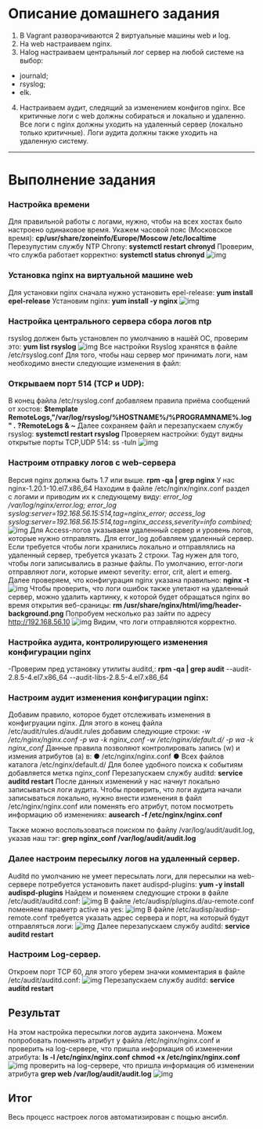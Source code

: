# Описание домашнего задания
1. В Vagrant разворачиваются 2 виртуальные машины web и log.
2. На web настраиваем nginx.
3. Наlog настраиваем центральный лог сервер на любой системе на выбор:
- journald;
- rsyslog;
- elk.
4. Настраиваем аудит, следящий за изменением конфигов nginx.
Все критичные логи с web должны собираться и локально и удаленно.
Все логи с nginx должны уходить на удаленный сервер (локально только критичные).
Логи аудита должны также уходить на удаленную систему.
_______________________________________________________________________________
# Выполнение задания
### Настройка времени
Для правильной работы c логами, нужно, чтобы на всех хостах было настроено одинаковое время.
Укажем часовой пояс (Московское время):
**cp/usr/share/zoneinfo/Europe/Moscow /etc/localtime**
Перезупустим службу NTP Chrony: 
**systemctl restart chronyd**
Проверим, что служба работает корректно: 
**systemctl status chronyd**
![img](images/1%20setup%20time.png)
### Установка nginx на виртуальной машине web
Для установки nginx сначала нужно установить epel-release: 
**yum install epel-release**
Установим nginx: 
**yum install -y nginx**
![img](images/2web_nginx.png)
### Настройка центрального сервера сбора логов ntp
rsyslog должен быть установлен по умолчанию в нашёй ОС, проверим это:
**yum list rsyslog**
![img](images/3log_check%20rsyslog.png)
Все настройки Rsyslog хранятся в файле /etc/rsyslog.conf
Для того, чтобы наш сервер мог принимать логи, нам необходимо внести следующие изменения в файл:
### Открываем порт 514 (TCP и UDP):
В конец файла /etc/rsyslog.conf добавляем правила приёма сообщений от хостов:
**$template RemoteLogs,"/var/log/rsyslog/%HOSTNAME%/%PROGRAMNAME%.log"
*.* ?RemoteLogs
& ~**
Далее сохраняем файл и перезапускаем службу rsyslog:
 **systemctl restart rsyslog**
Проверяем настройки: будут видны открытые порты TCP,UDP 514:
 ss -tuln
 ![img](images/6%20log_check%20port%20514.png)
 ### Настроим отправку логов с web-сервера
 Версия nginx должна быть 1.7 или выше. 
 **rpm -qa | grep nginx**
  У нас nginx-1.20.1-10.el7.x86_64
 Находим в файле /etc/nginx/nginx.conf раздел с логами и приводим их к следующему виду:
*error_log /var/log/nginx/error.log;*
*error_log syslog:server=192.168.56.15:514,tag=nginx_error;*
*access_log syslog:server=192.168.56.15:514,tag=nginx_access,severity=info combined;*
![img](images/7%20web%20_nginx.conf.png)
Для Access-логов указываем удаленный сервер и уровень логов, которые нужно отправлять. Для
error_log добавляем удаленный сервер. Если требуется чтобы логи хранились локально и отправлялись
на удаленный сервер, требуется указать 2 строки.
Tag нужен для того, чтобы логи записывались в разные файлы.
По умолчанию, error-логи отправляют логи, которые имеют severity: error, crit, alert и emerg.
Далее проверяем, что конфигурация nginx указана правильно: 
**nginx -t**
![img](images/8%20web_check%20nginx.png)
Чтобы проверить, что логи ошибок также улетают на удаленный сервер, можно удалить картинку, к
которой будет обращаться nginx во время открытия веб-сраницы:
**rm /usr/share/nginx/html/img/header-background.png**
Попробуем несколько раз зайти по адресу http://192.168.56.10
![img](images/9%20log_nginx%20logs.png)
Видим, что логи отправляются корректно.
### Настройка аудита, контролирующего изменения конфигурации nginx
-Проверим  пред установку утилиты auditd,:
 **rpm -qa | grep audit**
 --audit-2.8.5-4.el7.x86_64
--audit-libs-2.8.5-4.el7.x86_64
### Настроим аудит изменения конфигурации nginx:
Добавим правило, которое будет отслеживать изменения в конфигруации nginx. Для этого в конец
файла /etc/audit/rules.d/audit.rules добавим следующие строки:
*-w /etc/nginx/nginx.conf -p wa -k nginx_conf*
*-w /etc/nginx/default.d/ -p wa -k nginx_conf*
Данные правила позволяют контролировать запись (w) и измения атрибутов (a) в:
● /etc/nginx/nginx.conf
● Всех файлов каталога /etc/nginx/default.d/
Для более удобного поиска к событиям добавляется метка nginx_conf
Перезапускаем службу auditd:
 **service auditd restart**
 После данных изменений у нас начнут локально записываться логи аудита. Чтобы проверить, что
логи аудита начали записываться локально, нужно внести изменения в файл /etc/nginx/nginx.conf
или поменять его атрибут, потом посмотреть информацию об изменениях:
**ausearch -f /etc/nginx/nginx.conf**

Также можно воспользоваться поиском по файлу /var/log/audit/audit.log, указав наш тэг:
**grep nginx_conf /var/log/audit/audit.log**

### Далее настроим пересылку логов на удаленный сервер.
Auditd по умолчанию не умеет пересылать логи, для пересылки на web-сервере потребуется установить пакет audispd-plugins:
 **yum -y install audispd-plugins**
Найдем и поменяем следующие строки в файле /etc/audit/auditd.conf:
![img](images/12%20web_auditd.conf.png)
В файле /etc/audisp/plugins.d/au-remote.conf поменяем параметр active на yes:
![img](images/13%20web_au_remove.conf.png)
В файле /etc/audisp/audisp-remote.conf требуется указать адрес сервера и порт, на который будут
отправляться логи:
![img](images/14%20web%20audisp_remote.conf.png)
Далее перезапускаем службу auditd: 
**service auditd restart**
### Настроим Log-сервер.
Откроем порт TCP 60, для этого уберем значки комментария в файле /etc/audit/auditd.conf:
![img](images/15%20log_auditd.conf.png)
Перезапускаем службу auditd:
**service auditd restart**
## Результат
На этом настройка пересылки логов аудита закончена. Можем попробовать поменять атрибут у файла
/etc/nginx/nginx.conf и проверить на log-сервере, что пришла информация об изменении атрибута:
**ls -l /etc/nginx/nginx.conf**
**chmod +x /etc/nginx/nginx.conf**
![img](16%20web_change%20atribut.png)
проверить на log-сервере, что пришла информация об изменении атрибута
**grep web /var/log/audit/audit.log**
![img](images/17%20log_chancge%20atribut%20logs.png)
## Итог
Весь процесс настроек логов автоматизирован с пощью ансибл.
